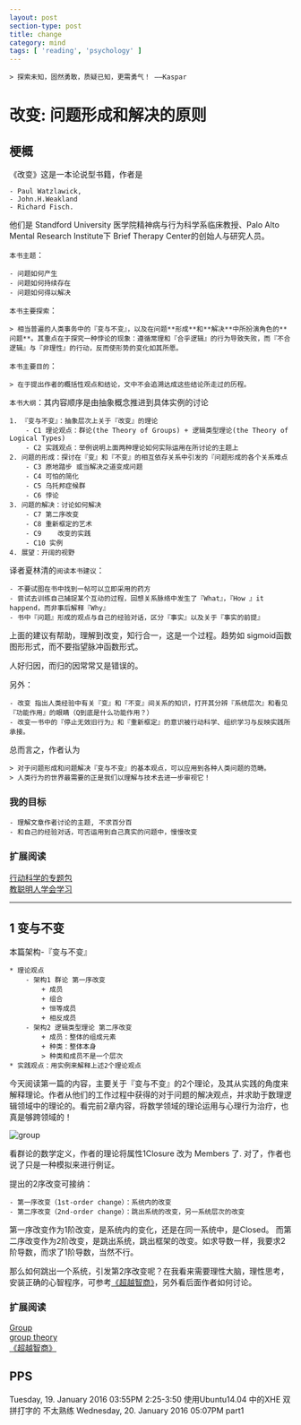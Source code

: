 ```yaml
---
layout: post
section-type: post
title: change
category: mind
tags: [ 'reading', 'psychology' ]
---
```

	> 探索未知，固然勇敢，质疑已知，更需勇气！ ——Kaspar

# 改变: 问题形成和解决的原则

## 梗概

《改变》这是一本论说型书籍，作者是

	- Paul Watzlawick, 
	- John.H.Weakland 
	- Richard Fisch. 

他们是 Standford University 医学院精神病与行为科学系临床教授、Palo Alto Mental Research Institute下 Brief Therapy Center的创始人与研究人员。

`本书主题`：

	- 问题如何产生
	- 问题如何持续存在
	- 问题如何得以解决

`本书主要探索`：
	
	> 相当普遍的人类事务中的『变与不变』，以及在问题**形成**和**解决**中所扮演角色的**问题**。其重点在于探究一种悖论的现象：遵循常理和『合乎逻辑』的行为导致失败，而『不合逻辑』与『非理性』的行动，反而使形势的变化如其所愿。

`本书主要目的`：

	> 在于提出作者的概括性观点和结论，文中不会追溯达成这些结论所走过的历程。

`本书大纲`：其内容顺序是由抽象概念推进到具体实例的讨论

	1. 『变与不变』：抽象层次上关于『改变』的理论
		- C1 理论观点：群论(the Theory of Groups) + 逻辑类型理论(the Theory of Logical Types)
		- C2 实践观点：举例说明上面两种理论如何实际运用在所讨论的主题上
	2. 问题的形成：探讨在『变』和『不变』的相互依存关系中引发的『问题形成的各个关系难点
		- C3 原地踏步 或当解决之道变成问题
		- C4 可怕的简化
		- C5 乌托邦症候群 
		- C6 悖论
	3. 问题的解决：讨论如何解决
		- C7 第二序改变
		- C8 重新框定的艺术
		- C9	改变的实践
		- C10 实例
	4. 展望：开阔的视野
	
译者夏林清的`阅读本书建议`：

	- 不要试图在书中找到一帖可以立即采用的药方
	- 尝试去训练自己捕捉某个互动的过程，回想关系脉络中发生了『What』，『How 』it happend，而非事后解释『Why』
	- 书中『问题』形成的观点与自己的经验对话，区分『事实』以及关于『事实的前提』
	
上面的建议有帮助，理解到改变，知行合一，这是一个过程。趋势如 sigmoid函数图形形式，而不要指望脉冲函数形式。  

人好归因，而归的因常常又是错误的。

另外：

	- 改变 指出人类经验中有关『变』和『不变』间关系的知识，打开其分辨『系统层次』和看见『功能作用』的眼睛（Q到底是什么功能作用？）
	- 改变一书中的『停止无效旧行为』和『重新框定』的意识被行动科学、组织学习与反映实践所承接。

总而言之，作者认为

	> 对于问题形成和问题解决『变与不变』的基本观点，可以应用到各种人类问题的范畴。  
	> 人类行为的世界最需要的正是我们以理解与技术去进一步审视它！

### 我的目标

	- 理解文章作者讨论的主题, 不求百分百
	- 和自己的经验对话，可否运用到自己真实的问题中，慢慢改变

### 扩展阅读

[行动科学的专题包](http://www.bagtheweb.com/b/neJ6Zp)  
[教聪明人学会学习](http://www.douban.com/group/topic/47500666/)   

---

## 1 变与不变

本篇架构-『变与不变』

	* 理论观点
		- 架构1 群论 第一序改变
			+ 成员
			+ 组合
			+ 恒等成员
			+ 相反成员
		- 架构2 逻辑类型理论 第二序改变
			+ 成员：整体的组成元素
			+ 种类：整体本身
			> 种类和成员不是一个层次
	* 实践观点：用实例来解释上述2个理论观点

今天阅读第一篇的内容，主要关于『变与不变』的2个理论，及其从实践的角度来解释理论。作者从他们的工作过程中获得的对于问题的解决观点，并求助于数理逻辑领域中的理论的。看完前2章内容，将数学领域的理论运用与心理行为治疗，也真是够跨领域的！

![group](https://dn-jeremiahzhang.qbox.me/group.png) 

看群论的数学定义，作者的理论将属性1Closure 改为 Members 了. 对了，作者也说了只是一种模拟来进行例证。

提出的2序改变可接纳：

	- 第一序改变（1st-order change）：系统内的改变
	- 第二序改变（2nd-order change）：跳出系统的改变，另一系统层次的改变

第一序改变作为1阶改变，是系统内的变化，还是在同一系统中，是Closed。 而第二序改变作为2阶改变，是跳出系统，跳出框架的改变。如求导数一样，我要求2阶导数，而求了1阶导数，当然不行。

那么如何跳出一个系统，引发第2序改变呢？在我看来需要理性大脑，理性思考，安装正确的心智程序，可参考[《超越智商》](http://book.douban.com/subject/26605978/)，另外看后面作者如何讨论。

### 扩展阅读

[Group](http://mathworld.wolfram.com/Group.html)   
[group theory](http://mathworld.wolfram.com/GroupTheory.html)   
[《超越智商》](http://book.douban.com/subject/26605978/)


## PPS

Tuesday, 19. January 2016 03:55PM 2:25-3:50 使用Ubuntu14.04 中的XHE 双拼打字的 不太熟练
Wednesday, 20. January 2016 05:07PM part1


